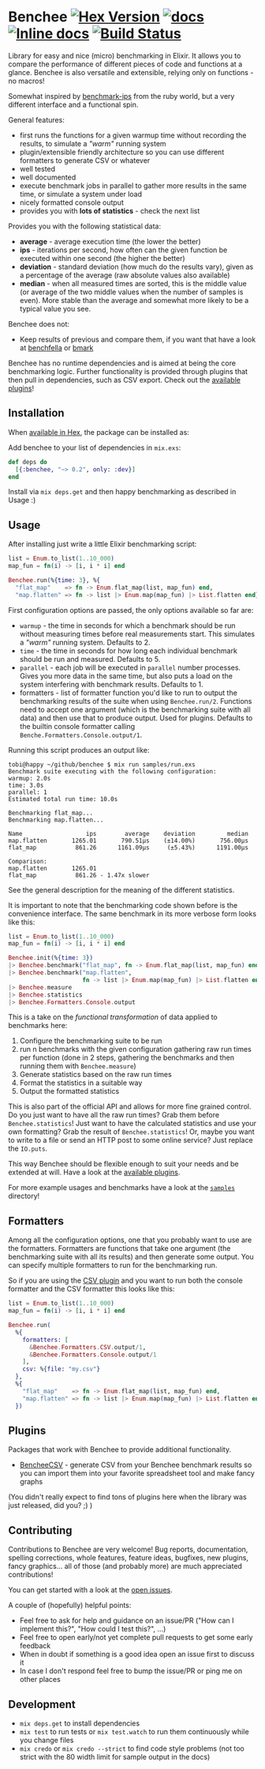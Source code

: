 # Benchee [![Hex Version](https://img.shields.io/hexpm/v/benchee.svg)](https://hex.pm/packages/benchee) [![docs](https://img.shields.io/badge/docs-hexpm-blue.svg)](https://hexdocs.pm/benchee/) [![Inline docs](http://inch-ci.org/github/PragTob/benchee.svg)](http://inch-ci.org/github/PragTob/benchee) [![Build Status](https://travis-ci.org/PragTob/benchee.svg?branch=master)](https://travis-ci.org/PragTob/benchee)

Library for easy and nice (micro) benchmarking in Elixir. It allows you to compare the performance of different pieces of code and functions at a glance. Benchee is also versatile and extensible, relying only on functions - no macros!

Somewhat inspired by [benchmark-ips](https://github.com/evanphx/benchmark-ips) from the ruby world, but a very different interface and a functional spin.

General features:

* first runs the functions for a given warmup time without recording the results, to simulate a _"warm"_ running system
* plugin/extensible friendly architecture so you can use different formatters to generate CSV or whatever
* well tested
* well documented
* execute benchmark jobs in parallel to gather more results in the same time, or simulate a system under load
* nicely formatted console output
* provides you with **lots of statistics** - check the next list

Provides you with the following statistical data:

* **average**   - average execution time (the lower the better)
* **ips**       - iterations per second, how often can the given function be executed within one second (the higher the better)
* **deviation** - standard deviation (how much do the results vary), given as a percentage of the average (raw absolute values also available)
* **median**    - when all measured times are sorted, this is the middle value (or average of the two middle values when the number of samples is even). More stable than the average and somewhat more likely to be a typical value you see.

Benchee does not:

* Keep results of previous and compare them, if you want that have a look at [benchfella](https://github.com/alco/benchfella) or [bmark](https://github.com/joekain/bmark)

Benchee has no runtime dependencies and is aimed at being the core benchmarking logic. Further functionality is provided through plugins that then pull in dependencies, such as CSV export. Check out the [available plugins](#plugins)!

## Installation

When [available in Hex](https://hex.pm/docs/publish), the package can be installed as:

Add benchee to your list of dependencies in `mix.exs`:

```elixir
def deps do
  [{:benchee, "~> 0.2", only: :dev}]
end
```

Install via `mix deps.get` and then happy benchmarking as described in Usage :)

## Usage

After installing just write a little Elixir benchmarking script:

```elixir
list = Enum.to_list(1..10_000)
map_fun = fn(i) -> [i, i * i] end

Benchee.run(%{time: 3}, %{
  "flat_map"    => fn -> Enum.flat_map(list, map_fun) end,
  "map.flatten" => fn -> list |> Enum.map(map_fun) |> List.flatten end})
```

First configuration options are passed, the only options available so far are:

* `warmup` - the time in seconds for which a benchmark should be run without measuring times before real measurements start. This simulates a _"warm"_ running system. Defaults to 2.
* `time`   - the time in seconds for how long each individual benchmark should be run and measured. Defaults to 5.
* `parallel` - each job will be executed in `parallel` number processes. Gives you more data in the same time, but also puts a load on the system interfering with benchmark results. Defaults to 1.
* formatters - list of formatter function you'd like to run to output the benchmarking results of the suite when using `Benchee.run/2`. Functions need to accept one argument (which is the benchmarking suite with all data) and then use that to produce output. Used for plugins. Defaults to the builtin console formatter calling `Benche.Formatters.Console.output/1`.


Running this script produces an output like:

```
tobi@happy ~/github/benchee $ mix run samples/run.exs
Benchmark suite executing with the following configuration:
warmup: 2.0s
time: 3.0s
parallel: 1
Estimated total run time: 10.0s

Benchmarking flat_map...
Benchmarking map.flatten...

Name                  ips        average    deviation         median
map.flatten       1265.01       790.51μs    (±14.00%)       756.00μs
flat_map           861.26      1161.09μs     (±5.43%)      1191.00μs

Comparison:
map.flatten       1265.01
flat_map           861.26 - 1.47x slower

```

See the general description for the meaning of the different statistics.

It is important to note that the benchmarking code shown before is the convenience interface. The same benchmark in its more verbose form looks like this:

```elixir
list = Enum.to_list(1..10_000)
map_fun = fn(i) -> [i, i * i] end

Benchee.init(%{time: 3})
|> Benchee.benchmark("flat_map", fn -> Enum.flat_map(list, map_fun) end)
|> Benchee.benchmark("map.flatten",
                     fn -> list |> Enum.map(map_fun) |> List.flatten end)
|> Benchee.measure
|> Benchee.statistics
|> Benchee.Formatters.Console.output
```

This is a take on the _functional transformation_ of data applied to benchmarks here:

1. Configure the benchmarking suite to be run
2. run n benchmarks with the given configuration gathering raw run times per function (done in 2 steps, gathering the benchmarks and then running them with `Benchee.measure`)
3. Generate statistics based on the raw run times
4. Format the statistics in a suitable way
5. Output the formatted statistics

This is also part of the official API and allows for more fine grained control.
Do you just want to have all the raw run times? Grab them before `Benchee.statistics`! Just want to have the calculated statistics and use your own formatting? Grab the result of `Benchee.statistics`! Or, maybe you want to write to a file or send an HTTP post to some online service? Just replace the `IO.puts`.

This way Benchee should be flexible enough to suit your needs and be extended at will. Have a look at the [available plugins](#plugins).

For more example usages and benchmarks have a look at the [`samples`](https://github.com/PragTob/benchee/tree/master/samples) directory!

## Formatters

Among all the configuration options, one that you probably want to use are the formatters. Formatters are functions that take one argument (the benchmarking suite with all its results) and then generate some output. You can specify multiple formatters to run for the benchmarking run.

So if you are using the [CSV plugin](https://github.com/PragTob/benchee_csv) and you want to run both the console formatter and the CSV formatter this looks like this:

```elixir
list = Enum.to_list(1..10_000)
map_fun = fn(i) -> [i, i * i] end

Benchee.run(
  %{
    formatters: [
      &Benchee.Formatters.CSV.output/1,
      &Benchee.Formatters.Console.output/1
    ],
    csv: %{file: "my.csv"}
  },
  %{
    "flat_map"    => fn -> Enum.flat_map(list, map_fun) end,
    "map.flatten" => fn -> list |> Enum.map(map_fun) |> List.flatten end
  })
```

## Plugins

Packages that work with Benchee to provide additional functionality.

* [BencheeCSV](//github.com/PragTob/benchee_csv) - generate CSV from your Benchee benchmark results so you can import them into your favorite spreadsheet tool and make fancy graphs

(You didn't really expect to find tons of plugins here when the library was just released, did you? ;) )

## Contributing

Contributions to Benchee are very welcome! Bug reports, documentation, spelling corrections, whole features, feature ideas, bugfixes, new plugins, fancy graphics... all of those (and probably more) are much appreciated contributions!

You can get started with a look at the [open issues](https://github.com/PragTob/benchee/issues).

A couple of (hopefully) helpful points:

* Feel free to ask for help and guidance on an issue/PR ("How can I implement this?", "How could I test this?", ...)
* Feel free to open early/not yet complete pull requests to get some early feedback
* When in doubt if something is a good idea open an issue first to discuss it
* In case I don't respond feel free to bump the issue/PR or ping me on other places

## Development

* `mix deps.get` to install dependencies
* `mix test` to run tests or `mix test.watch` to run them continuously while you change files
* `mix credo` or `mix credo --strict` to find code style problems (not too strict with the 80 width limit for sample output in the docs)
